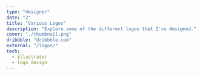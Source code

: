 ```yaml
---
type: "designer"
date: "2"
title: "Various Logos"
description: "Explore some of the different logos that I've designed."
cover: "./thumbnail.png"
dribbble: "dribbble.com"
external: "/logos/"
tech:
  - illustrator
  - logo design
---
```


